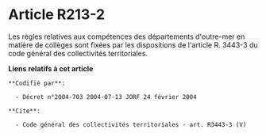 # Article R213-2

Les règles relatives aux compétences des départements d'outre-mer en matière de collèges sont fixées par les dispositions de
l'article R. 3443-3 du code général des collectivités territoriales.

**Liens relatifs à cet article**

	**Codifié par**:

	  - Décret n°2004-703 2004-07-13 JORF 24 février 2004

	**Cite**:

	  - Code général des collectivités territoriales - art. R3443-3 (V)
